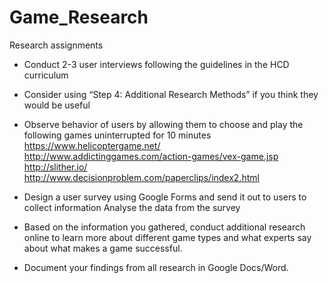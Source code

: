 # Game_Research

Research assignments

- Conduct 2-3 user interviews following the guidelines in the HCD curriculum

- Consider using “Step 4: Additional Research Methods” if you think they would be useful

- Observe behavior of users by allowing them to choose and play the following games uninterrupted for 10 minutes
        https://www.helicoptergame.net/
        http://www.addictinggames.com/action-games/vex-game.jsp
        http://slither.io/
        http://www.decisionproblem.com/paperclips/index2.html
    
- Design a user survey using Google Forms and send it out to users to collect information
        Analyse the data from the survey
    
- Based on the information you gathered, conduct additional research online to learn more about different game types and what experts say about what makes a game successful.
    
- Document your findings from all research in Google Docs/Word.


